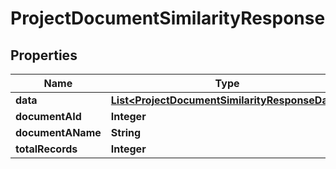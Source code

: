 

# ProjectDocumentSimilarityResponse


## Properties

Name | Type | Description | Notes
------------ | ------------- | ------------- | -------------
**data** | [**List&lt;ProjectDocumentSimilarityResponseData&gt;**](ProjectDocumentSimilarityResponseData.md) |  | 
**documentAId** | **Integer** |  |  [optional]
**documentAName** | **String** |  |  [optional]
**totalRecords** | **Integer** |  |  [optional]



